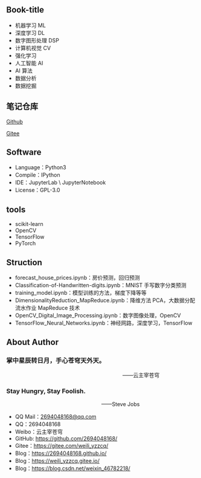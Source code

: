 ## Book-title
- 机器学习 ML
- 深度学习 DL
- 数字图形处理 DSP
- 计算机视觉 CV
- 强化学习 
- 人工智能 AI
- AI 算法 
- 数据分析
- 数据挖掘

## 笔记仓库
[Github](git@github.com:2694048168/MachineLearning.git)


[Gitee](git@gitee.com:weili_yzzcq/MachineLearning.git)

## Software

- Language：Python3
- Compile：IPython
- IDE：JupyterLab \ JupyterNotebook
- License：GPL-3.0

## tools
- scikit-learn
- OpenCV
- TensorFlow
- PyTorch

## Struction

- forecast_house_prices.ipynb：房价预测，回归预测
- Classification-of-Handwritten-digits.ipynb：MNIST 手写数字分类预测
- training_model.ipynb：模型训练的方法，梯度下降等等
- DimensionalityReduction_MapReduce.ipynb：降维方法 PCA，大数据分配流水作业 MapReduce 技术
- OpenCV_Digital_Image_Processing.ipynb：数字图像处理，OpenCV
- TensorFlow_Neural_Networks.ipynb：神经网路，深度学习，TensorFlow


## About Author

### 掌中星辰转日月，手心苍穹天外天。
&emsp;&emsp;&emsp;&emsp;&emsp;&emsp;&emsp;&emsp;&emsp;&emsp;&emsp;&emsp;&emsp;&emsp;&emsp;&emsp;&emsp;&emsp;&emsp;&emsp;&emsp;&emsp;——云主宰苍穹

### Stay Hungry, Stay Foolish.
&emsp;&emsp;&emsp;&emsp;&emsp;&emsp;&emsp;&emsp;&emsp;&emsp;&emsp;&emsp;&emsp;&emsp;&emsp;&emsp;&emsp;&emsp;——Steve Jobs

- QQ Mail：2694048168@qq.com
- QQ：2694048168
- Weibo：云主宰苍穹
- GitHub: https://github.com/2694048168/
- Gitee：https://gitee.com/weili_yzzcq/
- Blog：https://2694048168.github.io/
- Blog：https://weili_yzzcq.gitee.io/ 
- Blog：https://blog.csdn.net/weixin_46782218/
